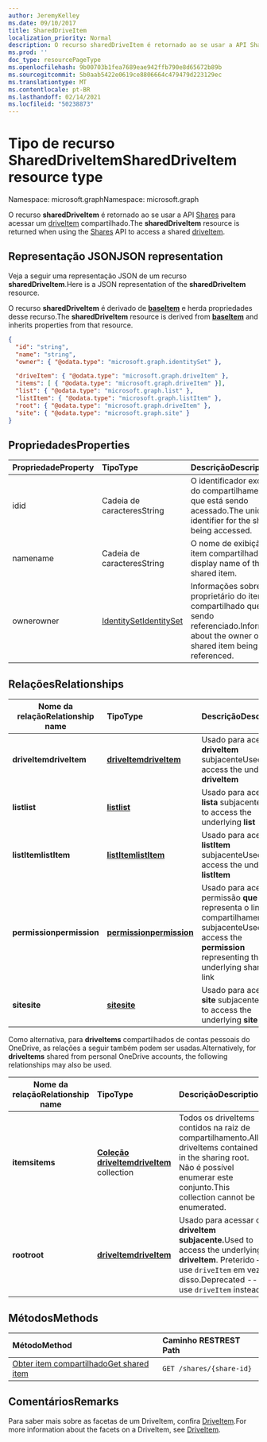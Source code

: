 ```yaml
---
author: JeremyKelley
ms.date: 09/10/2017
title: SharedDriveItem
localization_priority: Normal
description: O recurso sharedDriveItem é retornado ao se usar a API Shares para acessar um driveItem compartilhado.
ms.prod: ''
doc_type: resourcePageType
ms.openlocfilehash: 9b00703b1fea7689eae942ffb790e8d65672b89b
ms.sourcegitcommit: 5b0aab5422e0619ce8806664c479479d223129ec
ms.translationtype: MT
ms.contentlocale: pt-BR
ms.lasthandoff: 02/14/2021
ms.locfileid: "50238873"
---
```

# <a name="shareddriveitem-resource-type"></a><span data-ttu-id="b29a5-103">Tipo de recurso SharedDriveItem</span><span class="sxs-lookup"><span data-stu-id="b29a5-103">SharedDriveItem resource type</span></span>

<span data-ttu-id="b29a5-104">Namespace: microsoft.graph</span><span class="sxs-lookup"><span data-stu-id="b29a5-104">Namespace: microsoft.graph</span></span>

<span data-ttu-id="b29a5-105">O recurso **sharedDriveItem** é retornado ao se usar a API [Shares](../api/shares-get.md) para acessar um [driveItem](driveitem.md) compartilhado.</span><span class="sxs-lookup"><span data-stu-id="b29a5-105">The **sharedDriveItem** resource is returned when using the [Shares](../api/shares-get.md) API to access a shared [driveItem](driveitem.md).</span></span>

## <a name="json-representation"></a><span data-ttu-id="b29a5-106">Representação JSON</span><span class="sxs-lookup"><span data-stu-id="b29a5-106">JSON representation</span></span>

<span data-ttu-id="b29a5-107">Veja a seguir uma representação JSON de um recurso **sharedDriveItem**.</span><span class="sxs-lookup"><span data-stu-id="b29a5-107">Here is a JSON representation of the **sharedDriveItem** resource.</span></span>

<span data-ttu-id="b29a5-108">O recurso **sharedDriveItem** é derivado de [**baseItem**](baseitem.md) e herda propriedades desse recurso.</span><span class="sxs-lookup"><span data-stu-id="b29a5-108">The **sharedDriveItem** resource is derived from [**baseItem**](baseitem.md) and inherits properties from that resource.</span></span>

<!-- {
  "blockType": "resource",
  "baseType": "microsoft.graph.baseItem",
  "optionalProperties": [  ],
  "@odata.type": "microsoft.graph.sharedDriveItem"
}-->

```json
{
  "id": "string",
  "name": "string",
  "owner": { "@odata.type": "microsoft.graph.identitySet" },

  "driveItem": { "@odata.type": "microsoft.graph.driveItem" },
  "items": [ { "@odata.type": "microsoft.graph.driveItem" }],
  "list": { "@odata.type": "microsoft.graph.list" },
  "listItem": { "@odata.type": "microsoft.graph.listItem" },
  "root": { "@odata.type": "microsoft.graph.driveItem" },
  "site": { "@odata.type": "microsoft.graph.site" }
}
```

## <a name="properties"></a><span data-ttu-id="b29a5-109">Propriedades</span><span class="sxs-lookup"><span data-stu-id="b29a5-109">Properties</span></span>

| <span data-ttu-id="b29a5-110">Propriedade</span><span class="sxs-lookup"><span data-stu-id="b29a5-110">Property</span></span> | <span data-ttu-id="b29a5-111">Tipo</span><span class="sxs-lookup"><span data-stu-id="b29a5-111">Type</span></span>                          | <span data-ttu-id="b29a5-112">Descrição</span><span class="sxs-lookup"><span data-stu-id="b29a5-112">Description</span></span>                                                      |
| :------- | :---------------------------- | :--------------------------------------------------------------- |
| <span data-ttu-id="b29a5-113">id</span><span class="sxs-lookup"><span data-stu-id="b29a5-113">id</span></span>       | <span data-ttu-id="b29a5-114">Cadeia de caracteres</span><span class="sxs-lookup"><span data-stu-id="b29a5-114">String</span></span>                        | <span data-ttu-id="b29a5-115">O identificador exclusivo do compartilhamento que está sendo acessado.</span><span class="sxs-lookup"><span data-stu-id="b29a5-115">The unique identifier for the share being accessed.</span></span>              |
| <span data-ttu-id="b29a5-116">name</span><span class="sxs-lookup"><span data-stu-id="b29a5-116">name</span></span>     | <span data-ttu-id="b29a5-117">Cadeia de caracteres</span><span class="sxs-lookup"><span data-stu-id="b29a5-117">String</span></span>                        | <span data-ttu-id="b29a5-118">O nome de exibição do item compartilhado.</span><span class="sxs-lookup"><span data-stu-id="b29a5-118">The display name of the shared item.</span></span>                             |
| <span data-ttu-id="b29a5-119">owner</span><span class="sxs-lookup"><span data-stu-id="b29a5-119">owner</span></span>    | [<span data-ttu-id="b29a5-120">IdentitySet</span><span class="sxs-lookup"><span data-stu-id="b29a5-120">IdentitySet</span></span>](identityset.md) | <span data-ttu-id="b29a5-121">Informações sobre o proprietário do item compartilhado que está sendo referenciado.</span><span class="sxs-lookup"><span data-stu-id="b29a5-121">Information about the owner of the shared item being referenced.</span></span> |

## <a name="relationships"></a><span data-ttu-id="b29a5-122">Relações</span><span class="sxs-lookup"><span data-stu-id="b29a5-122">Relationships</span></span>

| <span data-ttu-id="b29a5-123">Nome da relação</span><span class="sxs-lookup"><span data-stu-id="b29a5-123">Relationship name</span></span> | <span data-ttu-id="b29a5-124">Tipo</span><span class="sxs-lookup"><span data-stu-id="b29a5-124">Type</span></span>                | <span data-ttu-id="b29a5-125">Descrição</span><span class="sxs-lookup"><span data-stu-id="b29a5-125">Description</span></span>
| ------------------|:--------------------|:-----------------------------------
| <span data-ttu-id="b29a5-126">**driveItem**</span><span class="sxs-lookup"><span data-stu-id="b29a5-126">**driveItem**</span></span>     | <span data-ttu-id="b29a5-127">[**driveItem**][driveItem]</span><span class="sxs-lookup"><span data-stu-id="b29a5-127">[**driveItem**][driveItem]</span></span>   | <span data-ttu-id="b29a5-128">Usado para acessar o **driveItem** subjacente</span><span class="sxs-lookup"><span data-stu-id="b29a5-128">Used to access the underlying **driveItem**</span></span>
| <span data-ttu-id="b29a5-129">**list**</span><span class="sxs-lookup"><span data-stu-id="b29a5-129">**list**</span></span>          | <span data-ttu-id="b29a5-130">[**list**][list]</span><span class="sxs-lookup"><span data-stu-id="b29a5-130">[**list**][list]</span></span>        | <span data-ttu-id="b29a5-131">Usado para acessar a **lista** subjacente</span><span class="sxs-lookup"><span data-stu-id="b29a5-131">Used to access the underlying **list**</span></span>
| <span data-ttu-id="b29a5-132">**listItem**</span><span class="sxs-lookup"><span data-stu-id="b29a5-132">**listItem**</span></span>      | <span data-ttu-id="b29a5-133">[**listItem**][listItem]</span><span class="sxs-lookup"><span data-stu-id="b29a5-133">[**listItem**][listItem]</span></span>    | <span data-ttu-id="b29a5-134">Usado para acessar o **listItem** subjacente</span><span class="sxs-lookup"><span data-stu-id="b29a5-134">Used to access the underlying **listItem**</span></span>
| <span data-ttu-id="b29a5-135">**permission**</span><span class="sxs-lookup"><span data-stu-id="b29a5-135">**permission**</span></span>    | <span data-ttu-id="b29a5-136">[**permission**][permission]</span><span class="sxs-lookup"><span data-stu-id="b29a5-136">[**permission**][permission]</span></span> | <span data-ttu-id="b29a5-137">Usado para acessar a permissão **que** representa o link de compartilhamento subjacente</span><span class="sxs-lookup"><span data-stu-id="b29a5-137">Used to access the **permission** representing the underlying sharing link</span></span>
| <span data-ttu-id="b29a5-138">**site**</span><span class="sxs-lookup"><span data-stu-id="b29a5-138">**site**</span></span>          | <span data-ttu-id="b29a5-139">[**site**][site]</span><span class="sxs-lookup"><span data-stu-id="b29a5-139">[**site**][site]</span></span>        | <span data-ttu-id="b29a5-140">Usado para acessar o **site** subjacente</span><span class="sxs-lookup"><span data-stu-id="b29a5-140">Used to access the underlying **site**</span></span>

<span data-ttu-id="b29a5-141">Como alternativa, para **driveItems** compartilhados de contas pessoais do OneDrive, as relações a seguir também podem ser usadas.</span><span class="sxs-lookup"><span data-stu-id="b29a5-141">Alternatively, for **driveItems** shared from personal OneDrive accounts, the following relationships may also be used.</span></span>

| <span data-ttu-id="b29a5-142">Nome da relação</span><span class="sxs-lookup"><span data-stu-id="b29a5-142">Relationship name</span></span> | <span data-ttu-id="b29a5-143">Tipo</span><span class="sxs-lookup"><span data-stu-id="b29a5-143">Type</span></span>                         | <span data-ttu-id="b29a5-144">Descrição</span><span class="sxs-lookup"><span data-stu-id="b29a5-144">Description</span></span>
| ------------------|:-----------------------------|:-----------------------------------
| <span data-ttu-id="b29a5-145">**items**</span><span class="sxs-lookup"><span data-stu-id="b29a5-145">**items**</span></span>         | <span data-ttu-id="b29a5-146">[**Coleção driveItem**][driveItem]</span><span class="sxs-lookup"><span data-stu-id="b29a5-146">[**driveItem**][driveItem] collection</span></span> | <span data-ttu-id="b29a5-147">Todos os driveItems contidos na raiz de compartilhamento.</span><span class="sxs-lookup"><span data-stu-id="b29a5-147">All driveItems contained in the sharing root.</span></span> <span data-ttu-id="b29a5-148">Não é possível enumerar este conjunto.</span><span class="sxs-lookup"><span data-stu-id="b29a5-148">This collection cannot be enumerated.</span></span>
| <span data-ttu-id="b29a5-149">**root**</span><span class="sxs-lookup"><span data-stu-id="b29a5-149">**root**</span></span>          | <span data-ttu-id="b29a5-150">[**driveItem**][driveItem]</span><span class="sxs-lookup"><span data-stu-id="b29a5-150">[**driveItem**][driveItem]</span></span>   | <span data-ttu-id="b29a5-151">Usado para acessar o **driveItem subjacente.**</span><span class="sxs-lookup"><span data-stu-id="b29a5-151">Used to access the underlying **driveItem**.</span></span> <span data-ttu-id="b29a5-152">Preterido – use `driveItem` em vez disso.</span><span class="sxs-lookup"><span data-stu-id="b29a5-152">Deprecated -- use `driveItem` instead.</span></span>

[driveItem]: driveitem.md
[list]: list.md
[listItem]: listitem.md
[permission]: permission.md
[site]: site.md

## <a name="methods"></a><span data-ttu-id="b29a5-153">Métodos</span><span class="sxs-lookup"><span data-stu-id="b29a5-153">Methods</span></span>

| <span data-ttu-id="b29a5-154">Método</span><span class="sxs-lookup"><span data-stu-id="b29a5-154">Method</span></span>                                  | <span data-ttu-id="b29a5-155">Caminho REST</span><span class="sxs-lookup"><span data-stu-id="b29a5-155">REST Path</span></span>                |
| :-------------------------------------- | :----------------------- |
| [<span data-ttu-id="b29a5-156">Obter item compartilhado</span><span class="sxs-lookup"><span data-stu-id="b29a5-156">Get shared item</span></span>](../api/shares-get.md) | `GET /shares/{share-id}` |

## <a name="remarks"></a><span data-ttu-id="b29a5-157">Comentários</span><span class="sxs-lookup"><span data-stu-id="b29a5-157">Remarks</span></span>

<span data-ttu-id="b29a5-158">Para saber mais sobre as facetas de um DriveItem, confira [DriveItem](driveitem.md).</span><span class="sxs-lookup"><span data-stu-id="b29a5-158">For more information about the facets on a DriveItem, see [DriveItem](driveitem.md).</span></span>

<!-- {
  "type": "#page.annotation",
  "description": "Share resource returns information about a shared item or collection of items.",
  "keywords": "share,shared,sharing root,shared files, shared items",
  "section": "documentation",
  "tocPath": "Resources/Share"
} -->

